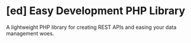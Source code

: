 # [ed] Easy Development PHP Library

A lightweight PHP library for creating REST APIs and easing your data management woes.